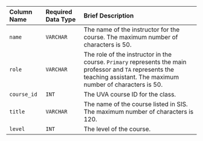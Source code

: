| Column Name | Required Data Type | Brief Description |
| :--- | :--- | :--- |
| `name` | `VARCHAR` | The name of the instructor for the course. The maximum number of characters is 50.|
| `role` | `VARCHAR` | The role of the instructor in the course. `Primary` represents the main professor and `TA` represents the teaching assistant. The maximum number of characters is 50.|
| `course_id` | `INT` | The UVA course ID for the class. |
| `title` | `VARCHAR` | The name of the course listed in SIS. The maximum number of characters is 120.|
| `level` | `INT` | The level of the course.  |